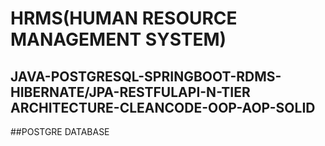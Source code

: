 # HRMS(HUMAN RESOURCE MANAGEMENT SYSTEM)

## JAVA-POSTGRESQL-SPRINGBOOT-RDMS-HIBERNATE/JPA-RESTFULAPI-N-TIER ARCHITECTURE-CLEANCODE-OOP-AOP-SOLID

##POSTGRE DATABASE
